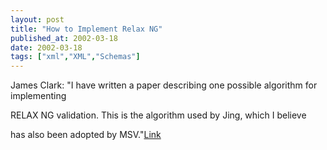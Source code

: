```yaml
---
layout: post
title: "How to Implement Relax NG"
published_at: 2002-03-18
date: 2002-03-18
tags: ["xml","XML","Schemas"]
---
```


James Clark: "I have written a paper describing one possible algorithm for implementing  

RELAX NG validation.  This is the algorithm used by Jing, which I believe  

has also been adopted by MSV."[Link](http://www.thaiopensource.com/relaxng)  